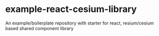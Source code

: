 # example-react-cesium-library
An example/boilerplate repository with starter for react, resium/cesium based shared component library
